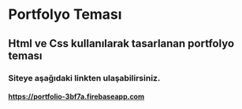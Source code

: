 # Portfolyo Teması
## Html ve Css kullanılarak tasarlanan portfolyo teması
### Siteye aşağıdaki linkten ulaşabilirsiniz.
#### https://portfolio-3bf7a.firebaseapp.com

